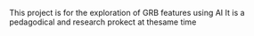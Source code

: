 This project is for the exploration of GRB features using AI
It is a pedagodical and research prokect at thesame time
